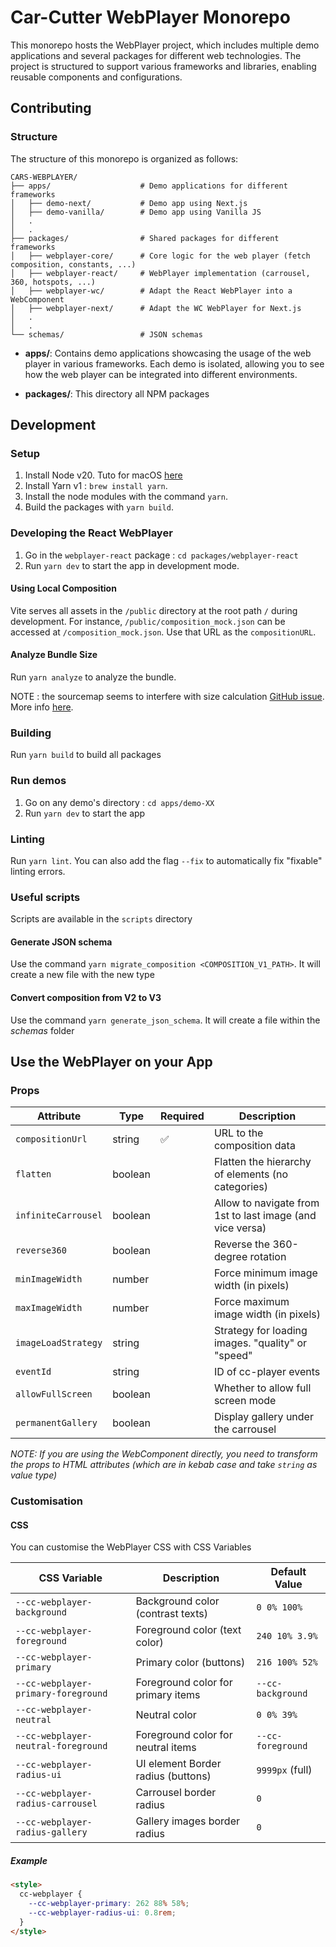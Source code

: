 # Car-Cutter WebPlayer Monorepo

This monorepo hosts the WebPlayer project, which includes multiple demo applications and several packages for different web technologies. The project is structured to support various frameworks and libraries, enabling reusable components and configurations.

## Contributing

### Structure

The structure of this monorepo is organized as follows:

```
CARS-WEBPLAYER/
├── apps/                    # Demo applications for different frameworks
│   ├── demo-next/           # Demo app using Next.js
│   ├── demo-vanilla/        # Demo app using Vanilla JS
│   .
│   .
├── packages/                # Shared packages for different frameworks
│   ├── webplayer-core/      # Core logic for the web player (fetch composition, constants, ...)
│   ├── webplayer-react/     # WebPlayer implementation (carrousel, 360, hotspots, ...)
│   ├── webplayer-wc/        # Adapt the React WebPlayer into a WebComponent
│   ├── webplayer-next/      # Adapt the WC WebPlayer for Next.js
│   .
│   .
└── schemas/                 # JSON schemas
```

- **apps/**: Contains demo applications showcasing the usage of the web player in various frameworks. Each demo is isolated, allowing you to see how the web player can be integrated into different environments.

- **packages/**: This directory all NPM packages

## Development

### Setup

1. Install Node v20. Tuto for macOS [here](https://sukiphan.medium.com/how-to-install-nvm-node-version-manager-on-macos-d9fe432cc7db)
2. Install Yarn v1 : `brew install yarn`.
3. Install the node modules with the command `yarn`.
4. Build the packages with `yarn build`.

### Developing the React WebPlayer

1. Go in the `webplayer-react` package : `cd packages/webplayer-react`
2. Run `yarn dev` to start the app in development mode.

#### Using Local Composition

Vite serves all assets in the `/public` directory at the root path `/` during development. For instance, `/public/composition_mock.json` can be accessed at `/composition_mock.json`. Use that URL as the `compositionURL`.

#### Analyze Bundle Size

Run `yarn analyze` to analyze the bundle.

NOTE : the sourcemap seems to interfere with size calculation [GitHub issue](https://github.com/KusStar/vite-bundle-visualizer/issues/8). More info [here](https://www.npmjs.com/package/vite-bundle-visualizer).

### Building

Run `yarn build` to build all packages

### Run demos

1. Go on any demo's directory : `cd apps/demo-XX`
2. Run `yarn dev` to start the app

### Linting

Run `yarn lint`. You can also add the flag `--fix` to automatically fix "fixable" linting errors.

### Useful scripts

Scripts are available in the `scripts` directory

#### Generate JSON schema

Use the command `yarn migrate_composition <COMPOSITION_V1_PATH>`. It will create a new file with the new type

#### Convert composition from V2 to V3

Use the command `yarn generate_json_schema`. It will create a file within the _schemas_ folder

## Use the WebPlayer on your App

### Props

| Attribute           | Type    | Required | Description                                               |
| ------------------- | ------- | -------- | --------------------------------------------------------- |
| `compositionUrl`    | string  | ✅       | URL to the composition data                               |
| `flatten`           | boolean |          | Flatten the hierarchy of elements (no categories)         |
| `infiniteCarrousel` | boolean |          | Allow to navigate from 1st to last image (and vice versa) |
| `reverse360`        | boolean |          | Reverse the 360-degree rotation                           |
| `minImageWidth`     | number  |          | Force minimum image width (in pixels)                     |
| `maxImageWidth`     | number  |          | Force maximum image width (in pixels)                     |
| `imageLoadStrategy` | string  |          | Strategy for loading images. "quality" or "speed"         |
| `eventId`           | string  |          | ID of cc-player events                                    |
| `allowFullScreen`   | boolean |          | Whether to allow full screen mode                         |
| `permanentGallery`  | boolean |          | Display gallery under the carrousel                       |

_NOTE: If you are using the WebComponent directly, you need to transform the props to HTML attributes
(which are in kebab case and take `string` as value type)_

### Customisation

#### CSS

You can customise the WebPlayer CSS with CSS Variables

| CSS Variable                        | Description                        | Default Value     |
| ----------------------------------- | ---------------------------------- | ----------------- |
| `--cc-webplayer-background`         | Background color (contrast texts)  | `0 0% 100%`       |
| `--cc-webplayer-foreground`         | Foreground color (text color)      | `240 10% 3.9%`    |
| `--cc-webplayer-primary`            | Primary color (buttons)            | `216 100% 52%`    |
| `--cc-webplayer-primary-foreground` | Foreground color for primary items | `--cc-background` |
| `--cc-webplayer-neutral`            | Neutral color                      | `0 0% 39%`        |
| `--cc-webplayer-neutral-foreground` | Foreground color for neutral items | `--cc-foreground` |
| `--cc-webplayer-radius-ui`          | UI element Border radius (buttons) | `9999px` (full)   |
| `--cc-webplayer-radius-carrousel`   | Carrousel border radius            | `0`               |
| `--cc-webplayer-radius-gallery`     | Gallery images border radius       | `0`               |

##### Example

```html
<style>
  cc-webplayer {
    --cc-webplayer-primary: 262 88% 58%;
    --cc-webplayer-radius-ui: 0.8rem;
  }
</style>
```
